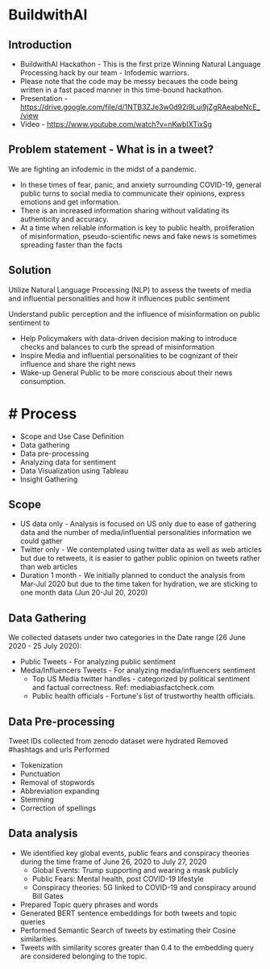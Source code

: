 # BuildwithAI

## Introduction
* BuildwithAI Hackathon - This is the first prize Winning Natural Language Processing hack by our team - Infodemic warriors.
* Please note that the code may be messy becaues the code being written in a fast paced manner in this time-bound hackathon.
* Presentation - https://drive.google.com/file/d/1NTB3ZJe3w0d92i9Lui9jZgRAeabeNcE_/view
* Video - https://www.youtube.com/watch?v=nKwbIXTixSg


## Problem statement - What is in a tweet?
We are fighting an infodemic in the midst of a pandemic.
* In these times of fear, panic, and anxiety surrounding COVID-19, general public turns to social media to communicate their opinions, express emotions and get information.
* There is an increased information sharing without validating its authenticity and accuracy.
* At a time when reliable information is key to public health, proliferation of misinformation, pseudo-scientific news and fake news is sometimes spreading faster than the facts

## Solution
Utilize Natural Language Processing (NLP) to assess the tweets of media and influential personalities and how it influences public sentiment

Understand public perception and the influence of misinformation on public sentiment to
* Help Policymakers with data-driven decision making to introduce checks and balances to curb the spread of misinformation
* Inspire Media and influential personalities to be cognizant of their influence and share the right news
* Wake-up General Public to be more conscious about their news consumption.

# # Process
* Scope and Use Case Definition
* Data gathering
* Data pre-processing
* Analyzing data for sentiment
* Data Visualization using Tableau
* Insight Gathering

## Scope
* US data only - Analysis is focused on US only due to ease of gathering data and the number of media/influential personalities information we could gather
* Twitter only - We contemplated using twitter data as well as web articles but due to retweets, it is easier to gather public opinion on tweets rather than web articles
* Duration 1 month - We initially planned to conduct the analysis from Mar-Jul 2020 but due to the time taken for hydration, we are sticking to one month data (Jun 20-Jul 20, 2020)

## Data Gathering
We collected datasets under two categories in the Date range (26 June 2020 - 25 July 2020):
* Public Tweets - For analyzing public sentiment
* Media/Influencers Tweets - For analyzing media/influencers sentiment
  * Top US Media twitter handles - categorized by political sentiment and factual correctness. Ref: mediabiasfactcheck.com
  * Public health officials - Fortune's list of trustworthy health officials.

## Data Pre-processing
Tweet IDs collected from zenodo dataset were hydrated
Removed #hashtags and urls
Performed
* Tokenization
* Punctuation
* Removal of stopwords
* Abbreviation expanding
* Stemming
* Correction of spellings

## Data analysis
* We identified key global events, public fears and conspiracy theories during the time frame of June 26, 2020 to July 27, 2020
  * Global Events: Trump supporting and wearing a mask publicly
  * Public Fears: Mental health, post COVID-19 lifestyle
  * Conspiracy theories: 5G linked to COVID-19 and conspiracy around Bill Gates
* Prepared Topic query phrases and words
* Generated BERT sentence embeddings for both tweets and topic queries
* Performed Semantic Search of tweets by estimating their Cosine similarities.
* Tweets with similarity scores greater than 0.4 to the embedding query are considered belonging to the topic.
